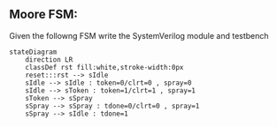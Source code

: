 Moore FSM:
----------

Given the followng FSM write the SystemVerilog module and testbench

```mermaid
stateDiagram
    direction LR
    classDef rst fill:white,stroke-width:0px
    reset:::rst --> sIdle
    sIdle --> sIdle : token=0/clrt=0 , spray=0
    sIdle --> sToken : token=1/clrt=1 , spray=1
    sToken --> sSpray
    sSpray --> sSpray : tdone=0/clrt=0 , spray=1
    sSpray --> sIdle : tdone=1
```
